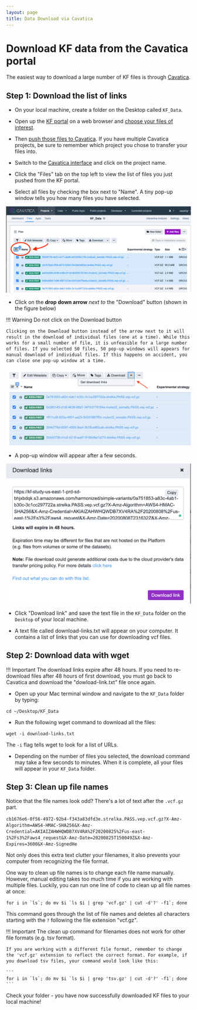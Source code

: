 ```yaml
---
layout: page
title: Data Download via Cavatica
---
```


Download KF data from the Cavatica portal
================================================

The easiest way to download a large number of KF files is through [Cavatica](https://cavatica.sbgenomics.com/).

## Step 1: Download the list of links

* On your local machine, create a folder on the Desktop called `KF_Data`.

* Open up the [KF portal](https://portal.kidsfirstdrc.org/dashboard) on a web browser and [choose your files of interest](../KF_7_PushToCavatica.md).

* Then [push those files to Cavatica](../KF_7_PushToCavatica.md). If you have multiple Cavatica projects, be sure to remember which project you chose to transfer your files into.

* Switch to the [Cavatica interface](https://cavatica.sbgenomics.com/) and click on the project name.

* Click the "Files" tab on the top left to view the list of files you just pushed from the KF portal.

* Select all files by checking the box next to "Name". A tiny pop-up window tells you how many files you have selected.

![](images/selecting_files_cavatica.png)

* Click on the **drop down arrow** *next to* the "Download" button (shown in the figure below)

!!! Warning
    Do not click on the Download button

    Clicking on the Download button instead of the arrow next to it will result in the download of individual files (one at a time). While this works for a small number of file, it is unfeasible for a large number of files. If you selected 50 files, 50 pop-up windows will appears for manual download of individual files. If this happens on accident, you can close one pop-up window at a time.


![](images/Cavatica_Download_Links.png)


* A pop-up window will appear after a few seconds.

![](images/Cavatica_Download_Links_2.png)


* Click "Download link" and save the text file in the `KF_Data` folder on the `Desktop` of your local machine.

* A text file called download-links.txt will appear on your computer. It contains a list of links that you can use for downloading vcf files.

## Step 2: Download data with wget

!!! Important
    The download links expire after 48 hours. If you need to re-download files after 48 hours of first download, you must go back to Cavatica and download the "dowload-link.txt" file once again.

* Open up your Mac terminal window and navigate to the `KF_Data` folder by typing:

```
cd ~/Desktop/KF_Data
```

* Run the following wget command to download all the files:

```
wget -i download-links.txt
```
The `-i` flag tells wget to look for a list of URLs.

* Depending on the number of files you selected, the download command may take a few seconds to minutes. When it is complete, all your files will appear in your `KF_Data` folder.

## Step 3: Clean up file names

Notice that the file names look odd? There's a lot of text after the `.vcf.gz` part.

`cb1676e6-0f56-4972-92b4-f343a83dfd3e.strelka.PASS.vep.vcf.gz?X-Amz-Algorithm=AWS4-HMAC-SHA256&X-Amz-Credential=AKIAIZAHWHQWDB7XV4RA%2F20200825%2Fus-east-1%2Fs3%2Faws4_request&X-Amz-Date=20200825T150049Z&X-Amz-Expires=3600&X-Amz-SignedHe`

Not only does this extra text clutter your filenames, it also prevents your computer from recognizing the file format.

One way to clean up file names is to change each file name manually. However, manual editing takes too much time if you are working with multiple files. Luckily, you can run one line of code to clean up all file names at once:

```
for i in `ls`; do mv $i `ls $i | grep 'vcf.gz' | cut -d'?' -f1`; done
```

This command goes through the list of file names and deletes all characters starting with the `?` following the file extension "vcf.gz".

!!! Important
    The clean up command for filenames does not work for other file formats (e.g. tsv format).

    If you are working with a different file format, remember to change the 'vcf.gz' extension to reflect the correct format. For example, if you download tsv files, your command would look like this:

    ```
    for i in `ls`; do mv $i `ls $i | grep 'tsv.gz' | cut -d'?' -f1`; done
    ```

Check your folder - you have now successfully downloaded KF files to your local machine!
